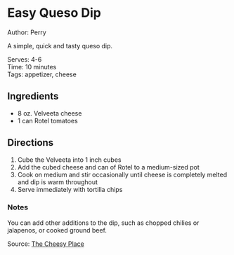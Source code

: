 # Easy Queso Dip
Author: Perry  

A simple, quick and tasty queso dip.  

Serves: 4-6  
Time: 10 minutes  
Tags: appetizer, cheese

## Ingredients
- 8 oz. Velveeta cheese
- 1 can Rotel tomatoes

## Directions
1. Cube the Velveeta into 1 inch cubes
2. Add the cubed cheese and can of Rotel to a medium-sized pot
3. Cook on medium and stir occasionally until cheese is completely melted and dip is warm throughout
4. Serve immediately with tortilla chips

### Notes
You can add other additions to the dip, such as chopped chilies or jalapenos, or cooked ground beef.

Source: [The Cheesy Place](https://www.example.com/queso-dip)